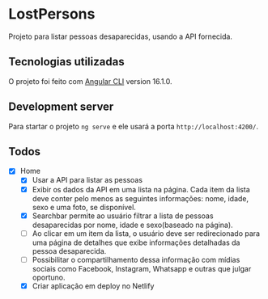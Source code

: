 # LostPersons

Projeto para listar pessoas desaparecidas, usando a API fornecida.

## Tecnologias utilizadas

O projeto foi feito com [Angular CLI](https://github.com/angular/angular-cli) version 16.1.0.


## Development server

Para startar o projeto `ng serve` e ele usará a porta `http://localhost:4200/`.

## Todos
- [x] Home
	- [x] Usar a API para listar as pessoas
	- [x] Exibir os dados da API em uma lista na página. Cada item da lista deve conter pelo menos as seguintes informações: nome, idade, sexo e uma foto, se disponível.
	- [x] Searchbar permite ao usuário filtrar a lista de pessoas desaparecidas por nome, idade e sexo(baseado na página).
  - [ ] Ao clicar em um item da lista, o usuário deve ser redirecionado para uma página de detalhes que exibe informações detalhadas da pessoa desaparecida.
  - [ ] Possibilitar o compartilhamento dessa informação com mídias sociais como Facebook, Instagram, Whatsapp e outras que julgar oportuno.
  - [x] Criar aplicação em deploy no Netlify
